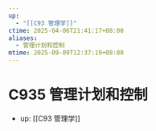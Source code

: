 ```yaml
---
up:
  - "[[C93 管理学]]"
ctime: 2025-04-06T21:41:17+08:00
aliases:
  - 管理计划和控制
mtime: 2025-09-09T12:37:19+08:00
---
```


# C935 管理计划和控制

- up: [[C93 管理学]]
